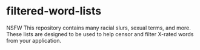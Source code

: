 # filtered-word-lists
NSFW This repository contains many racial slurs, sexual terms, and more. These lists are designed to be used to help censor and filter X-rated words from your application.
